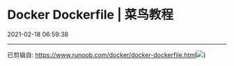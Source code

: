 ﻿# Docker Dockerfile | 菜鸟教程
2021-02-18 06:59:38
            
---


已剪辑自: <https://www.runoob.com/docker/docker-dockerfile.html>![](Docker-Dockerfile---菜鸟教程-image1-14354928.jpeg))






